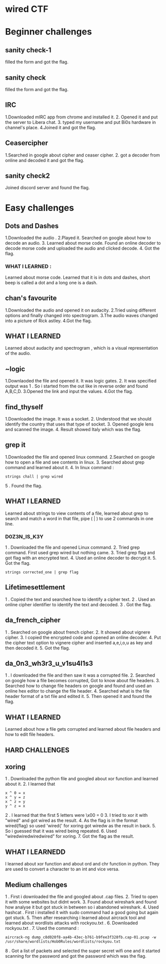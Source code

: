 ﻿# wired CTF

# Beginner challenges
## sanity check-1

 filled the form and got the flag.

## sanity check 

 filled the form and got the flag.

## IRC

 1.Downloaded mIRC app from chrome and installed it.
 2. Opened it and put the server to Libera chat.
 3. typed my username and put Bi0s hardware in channel's place.
 4.Joined it and got the flag.

## Ceasercipher

 1.Searched in google about cipher and ceaser cipher.
 2. got a decoder from online and decoded it and got the flag.

## sanity check2

  Joined discord server and found the flag.

# Easy challenges

## Dots and Dashes

 1.Downloaded the audio .
 2.Played it. Searched on google about how to decode an audio.
 3. Learned about morse code. Found an online decoder to decode morse code and uploaded the audio and clicked decode.
 4. Got the flag.
 ### WHAT I LEARNED :
 Learned about morse code. Learned that it is in dots and dashes,  short beep is called a dot and a long one is a dash.
 
 ## chan's favourite
 1.Downloaded the audio and opened it on audacity.
  2.Tried using different options and finally changed into spectrogram.
  3.The audio waves changed into a picture of Rick astley.
  4.Got the flag.
  
  ## WHAT I LEARNED
  Learned about audacity and spectrogram , which is a visual representation of the audio.

## ~logic
1.Downlaoded the file and opened it. It was logic gates.
2. It was specified output was 1 . So i started from the out like in reverse order and found A,B,C,D.
3.Opened the link and input the values.
4.Got the flag.
  
  ## find_thyself      
  1.Downloaded the image. It was a socket.
  2. Understood that we should identify the country that uses that type of socket.
  3. Opened google lens and scanned the image.
  4. Result showed Italy which was the flag.
  
  ## grep it
  1.Downloaded the file and opened linux command.
  2.Searched on google how to open a file and see contents in linux.
  3. Searched about grep command and learned about it.
  4. In linux command :
  ```
  strings chall | grep wired
  ```
  5 . Found the flag.
   
   ## WHAT I LEARNED
   Learned about strings to view contents of a file, learned about grep to search and match a word in that file, pipe ( | ) to use 2 commands in one line.

### D0Z3N_IS_K3Y
1 . Downloaded the file and opened  Linux command.
2. Tried grep command. First used grep wired but nothing came.
3. Tried grep flag and got flag with an encrypted text.
4. Used an online decoder to decrypt it.
5. Got the flag.
```
strings corrected_one | grep flag
```
## Lifetimesettlement

1 . Copied the text and searched how to identify  a cipher text.
2 . Used an online cipher identifier to identify the text and decoded.
3 . Got the flag.

## da_french_cipher
1 . Searched on google about french cipher.
2. It showed about vignere cipher. 
3. I copied the encrypted code and opened an online decoder.
4. Put the cipher text option to vignere cipher and inserted a,e,i,o,u  as key and then decoded it.
5. Got the flag.

##  da_0n3_wh3r3_u_v1su4l1s3
1 . I downloaded the file and then saw it was a corrupted file.
2. Searched on google how a file becomes corrupted, Got to know about file headers.
3. Searched how to change file headers on google and found and used an online hex editor to change the file header.
4. Searched what is the file header format of a txt file and edited it.
5. Then opened it and found the flag.

## WHAT I LEARNED
Learned about how a file gets corrupted and learned about file headers and how to edit file headers.

## HARD CHALLENGES

## xoring

1 . Downloaded the python file and googled about xor function and learned about it.
2. I learned that 
```
x ^ 0 = x
x ^ y = z
x ^ z = y
y ^ z = x 
```
 2 .  I learned that the first 5 letters were \x00 = 0
3.  I tried to xor it with "wired" and got wired as the result.
4.  As the flag is in the format wired{flag} so used 'wired{' for xoring got wiredw as the result in back.
5.  So i guessed that it was wired being repeated.
6.  Used "wiredwiredwiredwired" for xoring.
7.  Got the flag as the result. 
## WHAT I LEARNEDD
I learned about xor function and about ord and chr function in python. They are used to convert a character to an int and vice versa.

## Medium challenges
1 . First i downloaded the file and googled about .cap files.
2. Tried to open it with some websites but didnt work.
3. Found about wireshark and found how analyse it but got stuck in between so i abandoned wireshark.
4. Used hashcat . First i installed it with sudo command had a good going but again got stuck.
5. Then after researching i learned about aircrack tool and learned about wordlists attacks with rockyou.txt .
6. Downloaded rockyou.txt .
7. Used the command :
 ```
 aircrack-ng dump_c8d020f8-aa4b-43ec-b761-b9fee3f328fb.cap-01.pcap -w /usr/share/wordlists/Hob0Rules/wordlists/rockyou.txt 
 ```
 
8 .  Got  a list of packets and selected the super secret wifi one and it started scanning for the password and got the password which was the flag.
